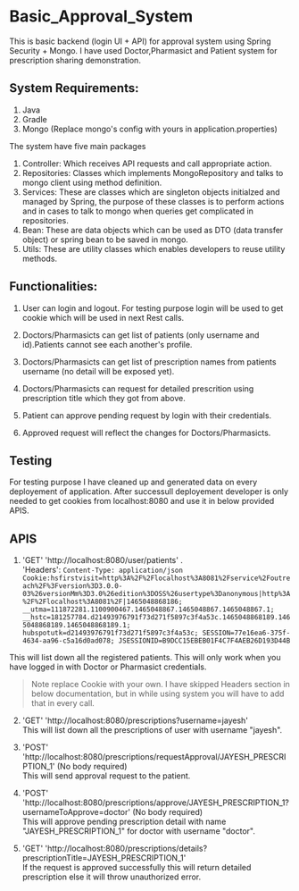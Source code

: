 # Basic_Approval_System
This is basic backend (login UI + API) for approval system using Spring Security + Mongo. I have used Doctor,Pharmasict and Patient system for prescription sharing demonstration.

## System Requirements:
1. Java
2. Gradle
3. Mongo (Replace mongo's config with yours in application.properties)

The system have five main packages

1. Controller: Which receives API requests and call appropriate action.
2. Repositories: Classes which implements MongoRepository and talks to mongo client using method definition.
3. Services: These are classes which are singleton objects initialzed and managed by Spring, the purpose of these
   classes is to perform actions and in cases to talk to mongo when queries get complicated in repositories.
4. Bean: These are data objects which can be used as DTO (data transfer object) or spring bean to be saved in mongo.
5. Utils: These are utility classes which enables developers to reuse utility methods.

## Functionalities:

1. User can login and logout. For testing purpose login will be used to get cookie which will be used in next Rest calls.

2. Doctors/Pharmasicts can get list of patients (only username and id).Patients cannot see each another's profile.

3. Doctors/Pharmasicts can get list of prescription names from patients username (no detail will be exposed yet).

4. Doctors/Pharmasicts can request for detailed prescrition using prescription title which they got from above.

5. Patient can approve pending request by login with their credentials.

6. Approved request will reflect the changes for Doctors/Pharmasicts.

## Testing

For testing purpose I have cleaned up and generated data on every deployement of application. After successull deployement 
developer is only needed to get cookies from localhost:8080 and use it in below provided APIS.

## APIS

1. 'GET' 'http://localhost:8080/user/patients' .   
   'Headers': `Content-Type: application/json
Cookie:hsfirstvisit=http%3A%2F%2Flocalhost%3A8081%2Fservice%2Foutreach%2F%3Fversion%3D3.0.0-03%26versionMm%3D3.0%26edition%3DOSS%26usertype%3Danonymous|http%3A%2F%2Flocalhost%3A8081%2F|1465048868186; __utma=111872281.1100900467.1465048867.1465048867.1465048867.1; __hstc=181257784.d21493976791f73d271f5897c3f4a53c.1465048868189.1465048868189.1465048868189.1; hubspotutk=d21493976791f73d271f5897c3f4a53c; SESSION=77e16ea6-375f-4634-aa96-c5a16d0ad078; JSESSIONID=B9DCC15EBEB01F4C7F4AEB26D193D44B`  

This will list down all the registered patients. This will only work when you have logged in with Doctor or Pharmasict
credentials.  

> Note replace Cookie with your own. I have skipped Headers section in below documentation, but in while using system you will have to add that in every call.    

2. 'GET' 'http://localhost:8080/prescriptions?username=jayesh'  
This will list down all the prescriptions of user with username "jayesh".  

3. 'POST' 'http://localhost:8080/prescriptions/requestApproval/JAYESH_PRESCRIPTION_1' (No body required)  
This will send approval request to the patient.   

4. 'POST' 'http://localhost:8080/prescriptions/approve/JAYESH_PRESCRIPTION_1?usernameToApprove=doctor' (No body required)  
This will approve pending prescription detail with name "JAYESH_PRESCRIPTION_1" for doctor with username "doctor".  

5. 'GET' 'http://localhost:8080/prescriptions/details?prescriptionTitle=JAYESH_PRESCRIPTION_1'  
If the request is approved successfully this will return detailed prescription else it will throw unauthorized error.  
